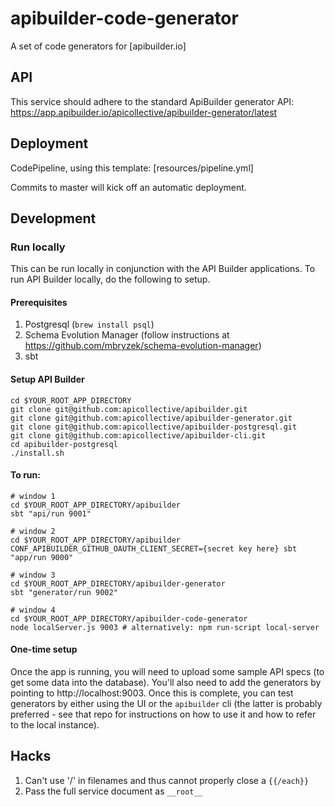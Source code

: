 # apibuilder-code-generator
A set of code generators for [apibuilder.io]


## API
This service should adhere to the standard ApiBuilder generator API:
https://app.apibuilder.io/apicollective/apibuilder-generator/latest


## Deployment
CodePipeline, using this template: [resources/pipeline.yml]

Commits to master will kick off an automatic deployment.


## Development

### Run locally
This can be run locally in conjunction with the API Builder applications. To run API Builder
locally, do the following to setup.

#### Prerequisites
1. Postgresql (`brew install psql`)
2. Schema Evolution Manager (follow instructions at https://github.com/mbryzek/schema-evolution-manager)
3. sbt

#### Setup API Builder
```
cd $YOUR_ROOT_APP_DIRECTORY
git clone git@github.com:apicollective/apibuilder.git
git clone git@github.com:apicollective/apibuilder-generator.git
git clone git@github.com:apicollective/apibuilder-postgresql.git
git clone git@github.com:apicollective/apibuilder-cli.git
cd apibuilder-postgresql
./install.sh
```

#### To run:
```
# window 1
cd $YOUR_ROOT_APP_DIRECTORY/apibuilder
sbt "api/run 9001"

# window 2
cd $YOUR_ROOT_APP_DIRECTORY/apibuilder
CONF_APIBUILDER_GITHUB_OAUTH_CLIENT_SECRET={secret key here} sbt "app/run 9000"

# window 3
cd $YOUR_ROOT_APP_DIRECTORY/apibuilder-generator
sbt "generator/run 9002"

# window 4
cd $YOUR_ROOT_APP_DIRECTORY/apibuilder-code-generator
node localServer.js 9003 # alternatively: npm run-script local-server
```

#### One-time setup
Once the app is running, you will need to upload some sample API specs (to get some data into the database).
You'll also need to add the generators by pointing to http://localhost:9003. Once this is complete, you can
test generators by either using the UI or the `apibuilder` cli (the latter is probably preferred - see that
repo for instructions on how to use it and how to refer to the local instance).


## Hacks
1. Can't use '/' in filenames and thus cannot properly close a `{{/each}}`
2. Pass the full service document as `__root__`